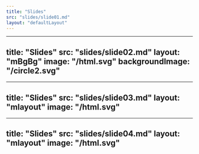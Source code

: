 ```yaml
---
title: "Slides"
src: "slides/slide01.md"
layout: "defaultLayout"
---
```


---
title: "Slides"
src: "slides/slide02.md"
layout: "mBgBg"
image: "/html.svg"
backgroundImage: "/circle2.svg"
---

---
title: "Slides"
src: "slides/slide03.md"
layout: "mlayout"
image: "/html.svg"
---

---
title: "Slides"
src: "slides/slide04.md"
layout: "mlayout"
image: "/html.svg"
---


